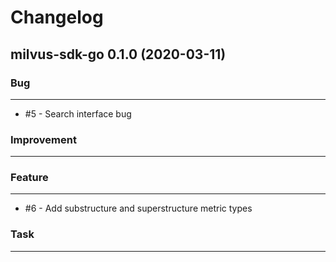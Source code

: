 # Changelog     

## milvus-sdk-go 0.1.0 (2020-03-11)

### Bug
---
- \#5 - Search interface bug

### Improvement
---

### Feature
---
- \#6 - Add substructure and superstructure metric types

### Task
---